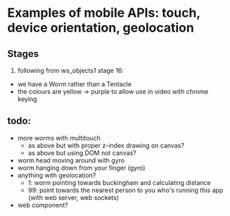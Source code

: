 # Examples of mobile APIs: touch, device orientation, geolocation


## Stages

1. following from ws_objects1 stage 16:
  * we have a Worm rather than a Tentacle
  * the colours are yellow -> purple to allow use in video with chrome keying




## todo:

* more worms with multitouch
  * as above but with proper z-index drawing on canvas?
  * as above but using DOM not canvas?
* worm head moving around with gyro
* worm hanging down from your finger (gyro)
* anything with geolocation?
  * 1: worm pointing towards buckingham and calculating distance
  * 99: point towards the nearest person to you who's running this app (with web server, web sockets)
* web component?
